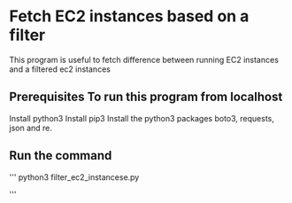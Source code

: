 # Fetch EC2 instances based on a filter
This  program is useful to fetch difference between running EC2 instances and a filtered ec2 instances 

## Prerequisites To run this program from localhost
Install python3
Install pip3
Install the python3 packages boto3, requests, json and re.

## Run the command
'''
python3 filter_ec2_instancese.py

'''